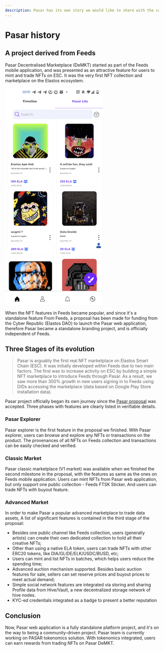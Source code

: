 ```yaml
---
description: Pasar has its own story we would like to share with the community.
---
```


# Pasar history

## A project derived from Feeds

Pasar Decentralised Marketplace (DeMKT) started as part of the Feeds mobile application, and was presented as an attractive feature for users to mint and trade NFTs on ESC. It was the very first NFT collection and marketplace on the Elastos ecosystem.&#x20;

![](.gitbook/assets/screen-2.png)

When the NFT features in Feeds became popular, and since it's a standalone feature From Feeds, a proposal has been made for funding from the Cyber Republic (Elastos DAO) to launch the Pasar web application, therefore Pasar became a standalone branding project, and is officially independent of Feeds.&#x20;

## Three Stages of its evolution

> Pasar is arguably the first real NFT marketplace on Elastos Smart Chain (ESC). It was initially developed within Feeds due to two main factors. The first was to increase activity on ESC by building a simple NFT marketplace to introduce Feeds through Pasar. As a result, we saw more than 300% growth in new users signing in to Feeds using DIDs accessing the marketplace (data based on Google Play Store installation data).

Pasar project officially began its own journey since the [Pasar proposal](https://www.cyberrepublic.org/proposals/61953f89eb709a00784155ab) was accepted. Three phases with features are clearly listed in verifiable details.&#x20;

### Pasar Explorer

Pasar explorer is the first feature in the proposal we finished. With Pasar explorer, users can browse and explore any NFTs or transactions on the product.  The provenances of all NFTs on Feeds collection and transactions can be easily checked and verified.

### Classic Market

Pasar classic marketplace (V1 market) was available when we finished the second milestone in the proposal, with the features as same as the ones on Feeds mobile application. Users can mint NFTs from Pasar web application, but only support one public collection - Feeds FTSK Sticker. And users can trade NFTs with buyout feature.&#x20;

### Advanced Market

In order to make Pasar a popular advanced marketplace to trade data assets, A list of significant features is contained in the third stage of the proposal:

* Besides one public channel like Feeds collection, users (generally artists) can create their own dedicated collection to hold all their creative NFTs;
* Other than using a native ELA token, users can trade NFTs with other ERC20 tokens, like DIA/GLIDE/ELK/USDC/BUSD, etc;
* Users can mint and list NFTs in batches, which helps users reduce the spending time;
* Advanced auction mechanism supported. Besides basic auction features for sale, sellers can set reserve prices and buyout prices to meet actual demand;
* Simple social network features are integrated via storing and sharing Profile data from Hive/Vault, a new decentralized storage network of hive nodes.
* KYC-ed credentials integrated as a badge to present a better reputation

## Conclusion

Now, Pasar web application is a fully standalone platform project, and it's on the way to being a community-driven project. Pasar team is currently working on PASAR tokenomics solution. With tokenomics integrated, users can earn rewards from trading NFTs on Pasar DeMKT.&#x20;
